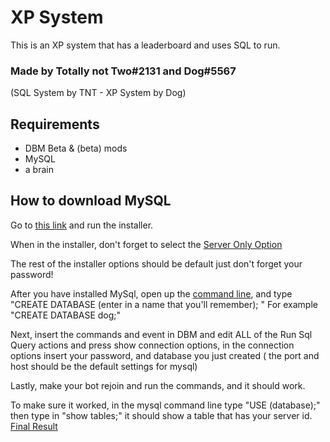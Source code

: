 
# XP System
This is an XP system  that has a leaderboard and uses SQL to run.

### Made by Totally not Two#2131 and Dog#5567
(SQL System by TNT - XP System by Dog)

## Requirements
- DBM Beta & (beta) mods
- MySQL
- a brain

## How to download MySQL
Go to [this link](https://dev.mysql.com/get/Downloads/MySQLInstaller/mysql-installer-community-5.7.23.0.msi) and run the installer.

When in the installer, don't forget to select the [Server Only Option](http://prntscr.com/kxs16i)

The rest of the installer options should be default just don't forget your password!

After you have installed MySql, open up the [command line](
https://gyazo.com/6f9fe4134e330a76defa303abee34e28), and type "CREATE DATABASE (enter in a name that you'll remember); "  For example "CREATE DATABASE dog;"

Next, insert the commands and event in DBM and edit ALL of the Run Sql Query actions and press show connection options, in the connection options insert your password, and database you just created ( the port and host should be the default settings for mysql)

Lastly, make your bot rejoin and run the commands, and it should work.

To make sure it worked, in the mysql command line type "USE (database);" then type in "show tables;" it should show a table that has your server id. [Final Result](https://image.prntscr.com/image/fr0JbH0BSCq_clF2MhsEOw.png)
